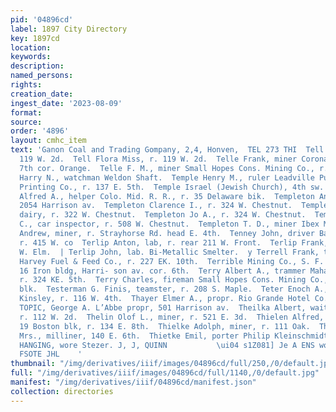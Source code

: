 ```yaml
---
pid: '04896cd'
label: 1897 City Directory
key: 1897cd
location: 
keywords: 
description: 
named_persons: 
rights: 
creation_date: 
ingest_date: '2023-08-09'
format: 
source: 
order: '4896'
layout: cmhc_item
text: 'Ganon Coal and Trading Gompany, 2,4, Honven,  TEL 273 THI  Tell Ada Miss, r.
  119 W. 2d.  Tell Flora Miss, r. 119 W. 2d.  Telle Frank, miner Coronado Mining Co.,
  7th cor. Orange.  Telle F. M., miner Small Hopes Cons. Mining Co., r. 123 W. 2d.  Temple
  Harry N., watchman Weldon Shaft.  Temple Henry M., ruler Leadville Publishing &
  Printing Co., r. 137 E. 5th.  Temple Israel (Jewish Church), 4th sw. cor. Pine.  Templet
  Alfred A., helper Colo. Mid. R. R., r. 35 Delaware bik.  Templeton Annie Miss, r.
  2054 Harrison av.  Templeton Clarence I., r. 324 W. Chestnut.  Templeton James M.,
  dairy, r. 322 W. Chestnut.  Templeton Jo A., r. 324 W. Chestnut.  Templeton John
  C., car inspector, r. 508 W. Chestnut.  Templeton T. D., miner Ibex Mining Co.  Tennant
  Andrew, miner, r. Strayhorse Rd. head E. 4th.  Tenney John, driver Baer Brothers,
  r. 415 W. co  Terlip Anton, lab, r. rear 211 W. Front.  Terlip Frank, lab, r. 219
  W. Elm.  | Terlip John, lab. Bi-Metallic Smelter.  y Terrell Frank, teamster John
  Harvey Fuel & Feed Co., r. 227 EK. 10th.  Terrible Mining Co., S. F. Parrish mgr,
  16 Iron bldg, Harri- son av. cor. 6th.  Terry Albert A., trammer Mahala Mining Co.,
  r. 324 KE. 5th.  Terry Charles, fireman Small Hopes Cons. Mining Co., r. Keystone
  blk.  Testerman G. Finis, teamster, r. 208 S. Maple.  Teter Enoch A., blksmith John
  Kinsley, r. 116 W. 4th.  Thayer Elmer A., propr. Rio Grande Hotel Co., D. & R. G.  epot.  THE
  TOPIC, George A. L’Abbe propr, 501 Harrison av.  Theilka Albert, waiter D. D. Escher,
  r. 112 W. 2d.  Thelin Olof L., miner, r. 521 E. 3d.  Thielen Alfred, civil engineer,
  19 Boston blk, r. 134 E. 8th.  Thielke Adolph, miner, r. 111 Oak.  Thielke Augusta
  Mrs., milliner, 140 E. 6th.  Thietke Emil, porter Philip Kleinschmidt, r. Milwaukee  ouse.  PAPER
  HANGING, wore Stezer. J, J, QUINN           \ui04 s1Z081] Je A ENS wo seg “0 ONUO
  FSOTE JHL    '
thumbnail: "/img/derivatives/iiif/images/04896cd/full/250,/0/default.jpg"
full: "/img/derivatives/iiif/images/04896cd/full/1140,/0/default.jpg"
manifest: "/img/derivatives/iiif/04896cd/manifest.json"
collection: directories
---
```

